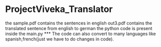 # ProjectViveka_Translator
the sample.pdf contains the sentences in english 
out3.pdf contains the translated sentence from english to german
the python code is present inside the main.py
*** The code can also convert to many languages like spanish,french(just we have to do changes in code).
